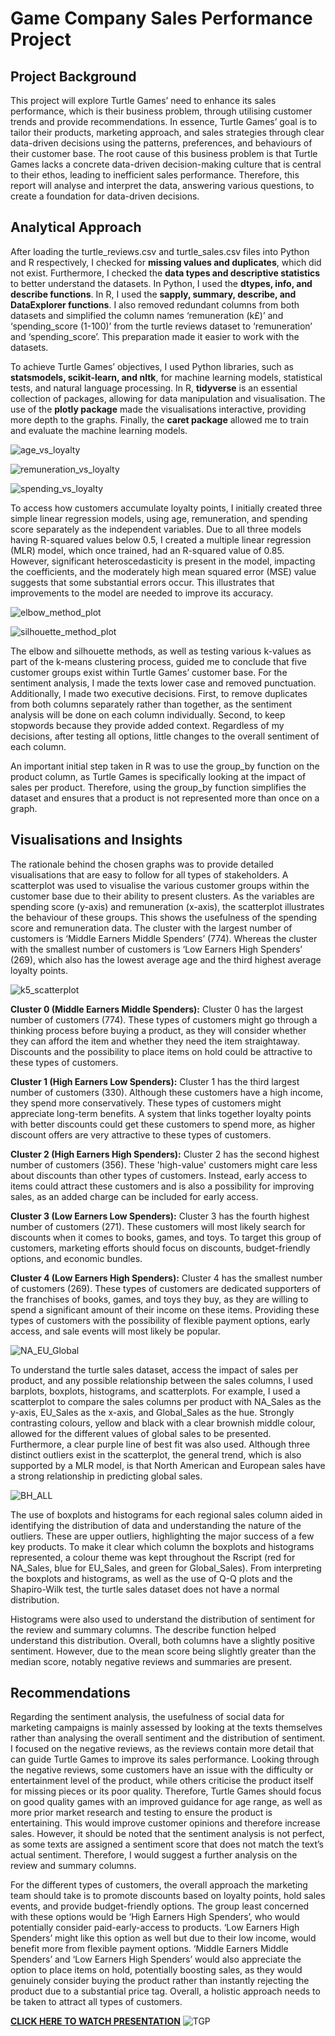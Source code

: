 # Game Company Sales Performance Project
## Project Background 
This project will explore Turtle Games’ need to enhance its sales performance, which is their business problem, through utilising customer trends and provide recommendations. In essence, Turtle Games’ goal is to tailor their products, marketing approach, and sales strategies through clear data-driven decisions using the patterns, preferences, and behaviours of their customer base. The root cause of this business problem is that Turtle Games lacks a concrete data-driven decision-making culture that is central to their ethos, leading to inefficient sales performance. Therefore, this report will analyse and interpret the data, answering various questions, to create a foundation for data-driven decisions.  

## Analytical Approach 
After loading the turtle_reviews.csv and turtle_sales.csv files into Python and R respectively, I checked for __missing values and duplicates__, which did not exist. Furthermore, I checked the __data types and descriptive statistics__ to better understand the datasets. In Python, I used the __dtypes, info, and describe functions__. In R, I used the __sapply, summary, describe, and DataExplorer functions__. I also removed redundant columns from both datasets and simplified the column names ‘remuneration (k£)’ and ‘spending_score (1-100)’ from the turtle reviews dataset to ‘remuneration’ and ‘spending_score’. This preparation made it easier to work with the datasets.

To achieve Turtle Games’ objectives, I used Python libraries, such as __statsmodels, scikit-learn, and nltk__, for machine learning models, statistical tests, and natural language processing. In R, __tidyverse__ is an essential collection of packages, allowing for data manipulation and visualisation. The use of the __plotly package__ made the visualisations interactive, providing more depth to the graphs. Finally, the __caret package__ allowed me to train and evaluate the machine learning models.

![age_vs_loyalty](https://github.com/Mattia-Bieler/Game_Company_Sales_Performance_Project/assets/132078605/a5c65fb3-5ed5-4da5-aaa7-2522e4b29a95)

![remuneration_vs_loyalty](https://github.com/Mattia-Bieler/Game_Company_Sales_Performance_Project/assets/132078605/522d412a-3b39-45b2-8e83-309bc437c6ff)

![spending_vs_loyalty](https://github.com/Mattia-Bieler/Game_Company_Sales_Performance_Project/assets/132078605/a2a35cf2-3343-4c52-972c-193512e239de)

To access how customers accumulate loyalty points, I initially created three simple linear regression models, using age, remuneration, and spending score separately as the independent variables. Due to all three models having R-squared values below 0.5, I created a multiple linear regression (MLR) model, which once trained, had an R-squared value of 0.85. However, significant heteroscedasticity is present in the model, impacting the coefficients, and the moderately high mean squared error (MSE) value suggests that some substantial errors occur. This illustrates that improvements to the model are needed to improve its accuracy.

![elbow_method_plot](https://github.com/Mattia-Bieler/Game_Company_Sales_Performance_Project/assets/132078605/f9781233-1539-4179-bf1c-1ae528ab0513)

![silhouette_method_plot](https://github.com/Mattia-Bieler/Game_Company_Sales_Performance_Project/assets/132078605/b4ab0b43-07b4-4fc3-988b-09836e8cd121)

The elbow and silhouette methods, as well as testing various k-values as part of the k-means clustering process, guided me to conclude that five customer groups exist within Turtle Games’ customer base. For the sentiment analysis, I made the texts lower case and removed punctuation. Additionally, I made two executive decisions. First, to remove duplicates from both columns separately rather than together, as the sentiment analysis will be done on each column individually. Second, to keep stopwords because they provide added context. Regardless of my decisions, after testing all options, little changes to the overall sentiment of each column. 

An important initial step taken in R was to use the group_by function on the product column, as Turtle Games is specifically looking at the impact of sales per product. Therefore, using the group_by function simplifies the dataset and ensures that a product is not represented more than once on a graph.

## Visualisations and Insights
The rationale behind the chosen graphs was to provide detailed visualisations that are easy to follow for all types of stakeholders. A scatterplot was used to visualise the various customer groups within the customer base due to their ability to present clusters. As the variables are spending score (y-axis) and remuneration (x-axis), the scatterplot illustrates the behaviour of these groups. This shows the usefulness of the spending score and remuneration data. The cluster with the largest number of customers is ‘Middle Earners Middle Spenders’ (774). Whereas the cluster with the smallest number of customers is ‘Low Earners High Spenders’ (269), which also has the lowest average age and the third highest average loyalty points.

![k5_scatterplot](https://github.com/Mattia-Bieler/Game_Company_Sales_Performance_Project/assets/132078605/e7e307cb-2eb5-42ae-81ed-acc88e33f46e)

__Cluster 0 (Middle Earners Middle Spenders):__ Cluster 0 has the largest number of customers (774). These types of customers might go through a thinking process before buying a product, as they will consider whether they can afford the item and whether they need the item straightaway. Discounts and the possibility to place items on hold could be attractive to these types of customers.

__Cluster 1 (High Earners Low Spenders):__ Cluster 1 has the third largest number of customers (330). Although these customers have a high income, they spend more conservatively. These types of customers might appreciate long-term benefits. A system that links together loyalty points with better discounts could get these customers to spend more, as higher discount offers are very attractive to these types of customers.

__Cluster 2 (High Earners High Spenders):__ Cluster 2 has the second highest number of customers (356). These 'high-value' customers might care less about discounts than other types of customers. Instead, early access to items could attract these customers and is also a possibility for improving sales, as an added charge can be included for early access.

__Cluster 3 (Low Earners Low Spenders):__ Cluster 3 has the fourth highest number of customers (271). These customers will most likely search for discounts when it comes to books, games, and toys. To target this group of customers, marketing efforts should focus on discounts, budget-friendly options, and economic bundles.

__Cluster 4 (Low Earners High Spenders):__ Cluster 4 has the smallest number of customers (269). These types of customers are dedicated supporters of the franchises of books, games, and toys they buy, as they are willing to spend a significant amount of their income on these items. Providing these types of customers with the possibility of flexible payment options, early access, and sale events will most likely be popular.

![NA_EU_Global](https://github.com/Mattia-Bieler/Game_Company_Sales_Performance_Project/assets/132078605/2b30149d-c70b-4ceb-8a5d-53aa4c94fd7b)

To understand the turtle sales dataset, access the impact of sales per product, and any possible relationship between the sales columns, I used barplots, boxplots, histograms, and scatterplots. For example, I used a scatterplot to compare the sales columns per product with NA_Sales as the y-axis, EU_Sales as the x-axis, and Global_Sales as the hue. Strongly contrasting colours, yellow and black with a clear brownish middle colour, allowed for the different values of global sales to be presented. Furthermore, a clear purple line of best fit was also used. Although three distinct outliers exist in the scatterplot, the general trend, which is also supported by a MLR model, is that North American and European sales have a strong relationship in predicting global sales.

![BH_ALL](https://github.com/Mattia-Bieler/Game_Company_Sales_Performance_Project/assets/132078605/616aa15c-4a83-4203-a135-0336f5eabc5b)

The use of boxplots and histograms for each regional sales column aided in identifying the distribution of data and understanding the nature of the outliers. These are upper outliers, highlighting the major success of a few key products. To make it clear which column the boxplots and histograms represented, a colour theme was kept throughout the Rscript (red for NA_Sales, blue for EU_Sales, and green for Global_Sales). From interpreting the boxplots and histograms, as well as the use of Q-Q plots and the Shapiro-Wilk test, the turtle sales dataset does not have a normal distribution.

Histograms were also used to understand the distribution of sentiment for the review and summary columns. The describe function helped understand this distribution. Overall, both columns have a slightly positive sentiment. However, due to the mean score being slightly greater than the median score, notably negative reviews and summaries are present.

## Recommendations
Regarding the sentiment analysis, the usefulness of social data for marketing campaigns is mainly assessed by looking at the texts themselves rather than analysing the overall sentiment and the distribution of sentiment. I focused on the negative reviews, as the reviews contain more detail that can guide Turtle Games to improve its sales performance. Looking through the negative reviews, some customers have an issue with the difficulty or entertainment level of the product, while others criticise the product itself for missing pieces or its poor quality. Therefore, Turtle Games should focus on good quality games with an improved guidance for age range, as well as more prior market research and testing to ensure the product is entertaining. This would improve customer opinions and therefore increase sales. However, it should be noted that the sentiment analysis is not perfect, as some texts are assigned a sentiment score that does not match the text’s actual sentiment. Therefore, I would suggest a further analysis on the review and summary columns. 

For the different types of customers, the overall approach the marketing team should take is to promote discounts based on loyalty points, hold sales events, and provide budget-friendly options. The group least concerned with these options would be ‘High Earners High Spenders’, who would potentially consider paid-early-access to products. ‘Low Earners High Spenders’ might like this option as well but due to their low income, would benefit more from flexible payment options. ‘Middle Earners Middle Spenders’ and ‘Low Earners High Spenders’ would also appreciate the option to place items on hold, potentially boosting sales, as they would genuinely consider buying the product rather than instantly rejecting the product due to a substantial price tag. Overall, a holistic approach needs to be taken to attract all types of customers.  

[__CLICK HERE TO WATCH PRESENTATION__](https://drive.google.com/file/d/1bD7nU52A5NolxRF7My8-AC1vI-R8A6LA/view?usp=sharing)
![TGP](https://github.com/Mattia-Bieler/Game_Company_Sales_Performance_Project/assets/132078605/120bbec0-68cc-4d38-a66c-e82c7ed238a3)
